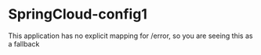 # SpringCloud-config1
This application has no explicit mapping for /error, so you are seeing this as a fallback
